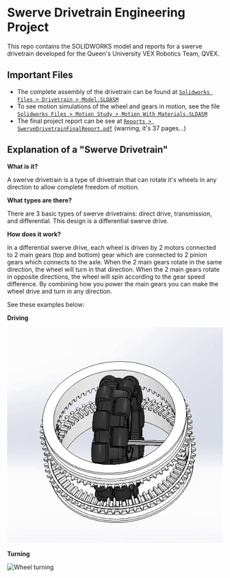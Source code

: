 # Swerve Drivetrain Engineering Project
This repo contains the SOLIDWORKS model and reports for a swerve drivetrain developed for the Queen's University VEX Robotics Team, QVEX.

## Important Files
- The complete assembly of the drivetrain can be found at [`Solidworks Files > Drivetrain > Model.SLDASM`](https://github.com/SoslyLW/Swerve-Drivetrain-Engineering-Project/blob/main/Solidworks%20Files/Drivetrain/Model.SLDASM) 
- To see motion simulations of the wheel and gears in motion, see the file [`Solidworks Files > Motion Study > Motion With Materials.SLDASM`](https://github.com/SoslyLW/Swerve-Drivetrain-Engineering-Project/blob/main/Solidworks%20Files/Motion%20Study/Motion%20With%20Materials.SLDASM)
- The final project report can be see at [`Reports > SwerveDrivetrainFinalReport.pdf`](https://github.com/SoslyLW/Swerve-Drivetrain-Engineering-Project/blob/main/Reports/SwerveDrivetrainFinalReport.pdf)  (warning, it's 37 pages...)

## Explanation of a "Swerve Drivetrain"
**What is it?**

A swerve drivetrain is a type of drivetrain that can rotate it's wheels in any direction to allow complete freedom of motion.

**What types are there?**

There are 3 basic types of swerve drivetrains: direct drive, transmission, and differential. This design is a differential swerve drive.

**How does it work?**

In a differential swerve drive, each wheel is driven by 2 motors connected to 2 main gears (top and bottom) gear which are connected to 2 pinion gears which connects to the axle. When the 2 main gears rotate in the same direction, the wheel will turn in that direction. When the 2 main gears rotate in opposite directions, the wheel will spin according to the gear speed difference. By combining how you power the main gears you can make the wheel drive and turn in any direction.

See these examples below:

**Driving**

![Wheel moving forward](Pictures/TranslationExample.gif)

**Turning**

![Wheel turning](Pictures/RotationExample.gif)
